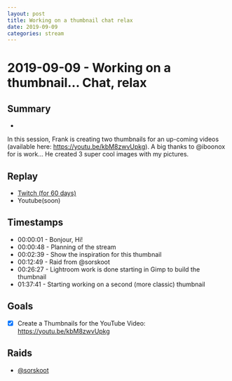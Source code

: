 ```yaml
---
layout: post
title: Working on a thumbnail chat relax
date: 2019-09-09
categories: stream
---
```



# 2019-09-09 - Working on a thumbnail... Chat, relax

## Summary
-

In this session, Frank is creating two thumbnails for an up-coming videos (available here: https://youtu.be/kbM8zwvUpkg). A big thanks to @iboonox for is work... He created 3 super cool images with my pictures.

## Replay


- [Twitch (for 60 days)](https://www.twitch.tv/videos/479300898)
- Youtube(soon)


## Timestamps


- 00:00:01 - Bonjour, Hi!
- 00:00:48 - Planning of the stream 
- 00:02:39 - Show the inspiration for this thumbnail 
- 00:12:49 - Raid from @sorskoot 
- 00:26:27 - Lightroom work is done starting in Gimp to build the thumbnail 
- 01:37:41 - Starting working on a second (more classic) thumbnail


Goals
-----

- [X] Create a Thumbnails for the YouTube Video: https://youtu.be/kbM8zwvUpkg


Raids
-------------

- [@sorskoot](https://www.twitch.tv/sorskoot)




